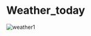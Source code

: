 # Weather_today
![weather1](https://github.com/jhaAbhishek82/Weather_today/assets/106107434/402570fb-8778-4b60-9d10-8cd73c02eae8)
